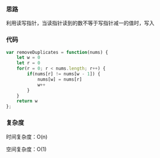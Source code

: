 ### 思路

利用读写指针，当读指针读到的数不等于写指针减一的值时，写入

### 代码

```javascript
var removeDuplicates = function(nums) {
    let w = 0
    let r = 0
    for(r = 0; r < nums.length; r++) {
        if(nums[r] != nums[w - 1]) {
            nums[w] = nums[r]
            w++
        }
    }
    return w
};
```

### 复杂度

时间复杂度：O(n)

空间复杂度：O(1)